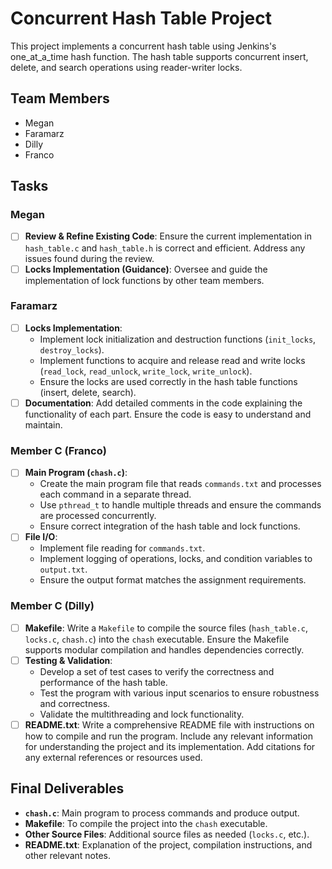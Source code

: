# Concurrent Hash Table Project

This project implements a concurrent hash table using Jenkins's one_at_a_time hash function. The hash table supports concurrent insert, delete, and search operations using reader-writer locks.

## Team Members
- Megan
- Faramarz
- Dilly
- Franco

## Tasks

### Megan
- [ ] **Review & Refine Existing Code**: Ensure the current implementation in `hash_table.c` and `hash_table.h` is correct and efficient. Address any issues found during the review.
- [ ] **Locks Implementation (Guidance)**: Oversee and guide the implementation of lock functions by other team members.

### Faramarz
- [ ] **Locks Implementation**:
  - Implement lock initialization and destruction functions (`init_locks`, `destroy_locks`).
  - Implement functions to acquire and release read and write locks (`read_lock`, `read_unlock`, `write_lock`, `write_unlock`).
  - Ensure the locks are used correctly in the hash table functions (insert, delete, search).
- [ ] **Documentation**: Add detailed comments in the code explaining the functionality of each part. Ensure the code is easy to understand and maintain.

### Member C (Franco)
- [ ] **Main Program (`chash.c`)**:
  - Create the main program file that reads `commands.txt` and processes each command in a separate thread.
  - Use `pthread_t` to handle multiple threads and ensure the commands are processed concurrently.
  - Ensure correct integration of the hash table and lock functions.
- [ ] **File I/O**:
  - Implement file reading for `commands.txt`.
  - Implement logging of operations, locks, and condition variables to `output.txt`.
  - Ensure the output format matches the assignment requirements.

### Member C (Dilly)
- [ ] **Makefile**: Write a `Makefile` to compile the source files (`hash_table.c`, `locks.c`, `chash.c`) into the `chash` executable. Ensure the Makefile supports modular compilation and handles dependencies correctly.
- [ ] **Testing & Validation**:
  - Develop a set of test cases to verify the correctness and performance of the hash table.
  - Test the program with various input scenarios to ensure robustness and correctness.
  - Validate the multithreading and lock functionality.
- [ ] **README.txt**: Write a comprehensive README file with instructions on how to compile and run the program. Include any relevant information for understanding the project and its implementation. Add citations for any external references or resources used.

## Final Deliverables
- **`chash.c`**: Main program to process commands and produce output.
- **Makefile**: To compile the project into the `chash` executable.
- **Other Source Files**: Additional source files as needed (`locks.c`, etc.).
- **README.txt**: Explanation of the project, compilation instructions, and other relevant notes.
